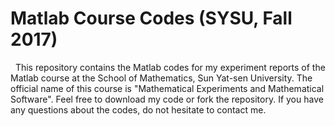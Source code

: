 # Matlab Course Codes (SYSU, Fall 2017)

   This repository contains the Matlab codes for my experiment reports of the Matlab course at the School of Mathematics, Sun Yat-sen University. The official name of this course is "Mathematical Experiments and Mathematical Software". Feel free to download my code or fork the repository. If you have any questions about the codes, do not hesitate to contact me.
